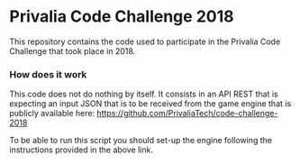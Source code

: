 # Privalia Code Challenge 2018
This repository contains the code used to participate in the Privalia Code Challenge that took place in 2018.

### How does it work
This code does not do nothing by itself. It consists in an API REST that is expecting an input JSON that is to be received from the game engine that is publicly available here: https://github.com/PrivaliaTech/code-challenge-2018

To be able to run this script you should set-up the engine following the instructions provided in the above link.
